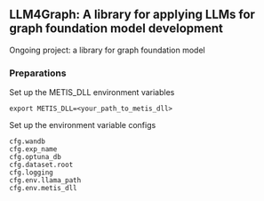 ## LLM4Graph: A library for applying LLMs for graph foundation model development


Ongoing project: a library for graph foundation model

### Preparations 


Set up the METIS_DLL environment variables

```
export METIS_DLL=<your_path_to_metis_dll>
```

Set up the environment variable configs

```
cfg.wandb
cfg.exp_name
cfg.optuna_db
cfg.dataset.root
cfg.logging
cfg.env.llama_path
cfg.env.metis_dll
```


